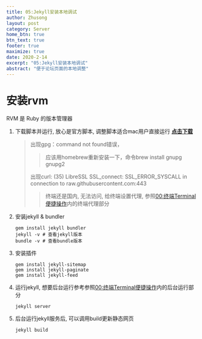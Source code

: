 ```yaml
---
title: 05:Jekyll安装本地调试
author: Zhusong
layout: post
category: Server
home_btn: true
btn_text: true
footer: true
maximize: true
date: 2020-2-14
excerpt: "05:Jekyll安装本地调试"
abstract: "便于论坛页面的本地调整"
---
```


# 安装rvm
RVM 是 Ruby 的版本管理器

1. 下载脚本并运行, 放心是官方脚本, 调整脚本适合mac用户直接运行 [__点击下载__]({{site.assets_path}}/file/rvm_install.sh)  
	> 出现gpg：command not found错误，  
	>> 应该用homebrew重新安装一下，命令brew install gnupg gnupg2  
	>
	> 出现curl: (35) LibreSSL SSL\_connect: SSL\_ERROR\_SYSCALL in connection to raw.githubusercontent.com:443  
	>> 终端还是国内, 无法访问, 给终端设置代理, 参照[00:终端Terminal便捷操作](</terminal>)内的终端代理部分  
	
2. 安装jekyll & bundler
	
	```shell
	gem install jekyll bundler
	jekyll -v # 查看jekyll版本
	bundle -v # 查看bundle版本
	```
	
3. 安装插件

	```shell
	gem install jekyll-sitemap
	gem install jekyll-paginate
	gem install jekyll-feed
	```
4. 运行jekyll, 想要后台运行参考参照[00:终端Terminal便捷操作](</terminal>)内的后台运行部分

	```shell
	jekyll server
	```
5. 后台运行jekyll服务后, 可以调用build更新静态网页

	```shell
	jekyll build
	```